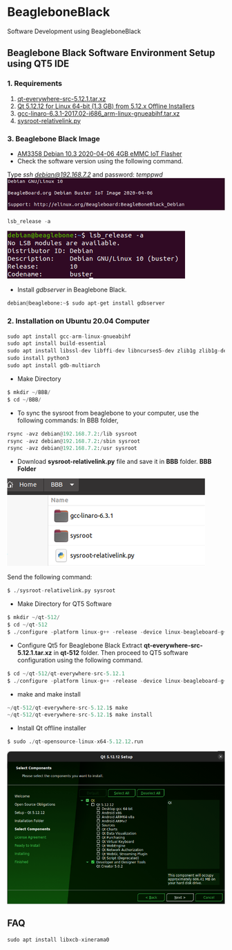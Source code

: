 # BeagleboneBlack
Software Development using BeagleboneBlack
## Beaglebone Black Software Environment Setup using QT5 IDE
### 1. Requirements
1)  [qt-everywhere-src-5.12.1.tar.xz](https://download.qt.io/archive/qt/5.12/5.12.1/single/)
2) 	[Qt 5.12.12 for Linux 64-bit (1.3 GB) from 5.12.x Offline Installers](https://www.qt.io/offline-installers) 
3)  [gcc-linaro-6.3.1-2017.02-i686_arm-linux-gnueabihf.tar.xz](https://releases.linaro.org/components/toolchain/binaries/6.3-2017.02/arm-linux-gnueabihf/)
4) [sysroot-relativelink.py](https://github.com/thihakyawjob/BeagleboneBlack/blob/main/sysroot-relativelink.py)

### 3. Beaglebone Black Image
* [AM3358 Debian 10.3 2020-04-06 4GB eMMC IoT Flasher](https://beagleboard.org/latest-images)
* Check the software version using the following command.

Type *ssh debian@192.168.7.2* and password: *temppwd*
![Result1](https://github.com/thihakyawjob/BeagleboneBlack/blob/main/BBB_VersionCheck1.png)
```python
lsb_release -a
```
![Result2](https://github.com/thihakyawjob/BeagleboneBlack/blob/main/BBB_VersionCheck2.png)

* Install *gdbserver* in Beaglebone Black.
```python
debian@beaglebone:~$ sudo apt-get install gdbserver
```
### 2. Installation on Ubuntu 20.04 Computer
```python
sudo apt install gcc-arm-linux-gnueabihf
sudo apt install build-essential
sudo apt install libssl-dev libffi-dev libncurses5-dev zlib1g zlib1g-dev libreadline-dev libbz2-dev libsqlite3-dev make
sudo install python3
sudo apt install gdb-multiarch
```
* Make Directory
```python
$ mkdir ~/BBB/
$ cd ~/BBB/
```
* To sync the sysroot from beaglebone to your computer, use the following commands:
In BBB folder,
```python
rsync -avz debian@192.168.7.2:/lib sysroot
rsync -avz debian@192.168.7.2:/sbin sysroot
rsync -avz debian@192.168.7.2:/usr sysroot
```
* Download **sysroot-relativelink.py** file and save it in **BBB** folder.
**BBB Folder**

![BBB Folder](https://github.com/thihakyawjob/BeagleboneBlack/blob/main/BBB_Folder.png)

Send the following command:
```python
$ ./sysroot-relativelink.py sysroot
```
* Make Directory for QT5 Software
```python
$ mkdir ~/qt-512/
$ cd ~/qt-512
$ ./configure -platform linux-g++ -release -device linux-beagleboard-g++ -sysroot /home/techgeneous/BBB/sysroot -prefix /home/techgeneous/BBB/qt-512 -hostprefix /home/techgeneous/BBB/qt-512 -device-option CROSS_COMPILE=/home/techgeneous/BBB/gcc-linaro-6.3.1/bin/arm-linux-gnueabihf- -nomake tests -nomake examples -no-opengl -opensource -confirm-license -reduce-exports -make libs
```
* Configure Qt5 for Beaglebone Black 
Extract **qt-everywhere-src-5.12.1.tar.xz** in **qt-512** folder. Then proceed to QT5 software configuration using the following command.
```python
$ cd ~/qt-512/qt-everywhere-src-5.12.1
$ ./configure -platform linux-g++ -release -device linux-beagleboard-g++ -sysroot /home/**USER**/BBB/sysroot -prefix /home/**USER**/BBB/qt-512 -hostprefix /home/**USER**/BBB/qt-512 -device-option CROSS_COMPILE=/home/**USER**/BBB/gcc-linaro-6.3.1/bin/arm-linux-gnueabihf- -nomake tests -nomake examples -no-opengl -opensource -confirm-license -reduce-exports -make libs
```
* make and make install
```python
~/qt-512/qt-everywhere-src-5.12.1$ make
~/qt-512/qt-everywhere-src-5.12.1$ make install
```
* Install Qt offline installer
```python
$ sudo ./qt-opensource-linux-x64-5.12.12.run
```
![QTInstaller](https://github.com/thihakyawjob/BeagleboneBlack/blob/main/QTInstaller.png)



## FAQ
```python
sudo apt install libxcb-xinerama0
```
